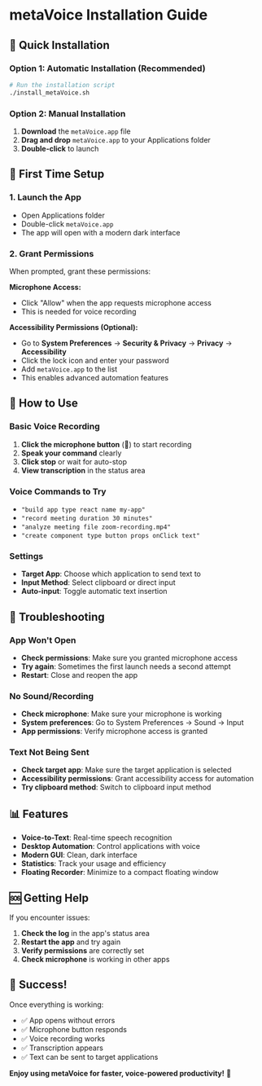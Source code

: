 # metaVoice Installation Guide

## 🚀 Quick Installation

### Option 1: Automatic Installation (Recommended)
```bash
# Run the installation script
./install_metaVoice.sh
```

### Option 2: Manual Installation
1. **Download** the `metaVoice.app` file
2. **Drag and drop** `metaVoice.app` to your Applications folder
3. **Double-click** to launch

## 📱 First Time Setup

### 1. Launch the App
- Open Applications folder
- Double-click `metaVoice.app`
- The app will open with a modern dark interface

### 2. Grant Permissions
When prompted, grant these permissions:

**Microphone Access:**
- Click "Allow" when the app requests microphone access
- This is needed for voice recording

**Accessibility Permissions (Optional):**
- Go to **System Preferences** → **Security & Privacy** → **Privacy** → **Accessibility**
- Click the lock icon and enter your password
- Add `metaVoice.app` to the list
- This enables advanced automation features

## 🎤 How to Use

### Basic Voice Recording
1. **Click the microphone button** (🎤) to start recording
2. **Speak your command** clearly
3. **Click stop** or wait for auto-stop
4. **View transcription** in the status area

### Voice Commands to Try
- `"build app type react name my-app"`
- `"record meeting duration 30 minutes"`
- `"analyze meeting file zoom-recording.mp4"`
- `"create component type button props onClick text"`

### Settings
- **Target App**: Choose which application to send text to
- **Input Method**: Select clipboard or direct input
- **Auto-input**: Toggle automatic text insertion

## 🔧 Troubleshooting

### App Won't Open
- **Check permissions**: Make sure you granted microphone access
- **Try again**: Sometimes the first launch needs a second attempt
- **Restart**: Close and reopen the app

### No Sound/Recording
- **Check microphone**: Make sure your microphone is working
- **System preferences**: Go to System Preferences → Sound → Input
- **App permissions**: Verify microphone access is granted

### Text Not Being Sent
- **Check target app**: Make sure the target application is selected
- **Accessibility permissions**: Grant accessibility access for automation
- **Try clipboard method**: Switch to clipboard input method

## 📊 Features

- **Voice-to-Text**: Real-time speech recognition
- **Desktop Automation**: Control applications with voice
- **Modern GUI**: Clean, dark interface
- **Statistics**: Track your usage and efficiency
- **Floating Recorder**: Minimize to a compact floating window

## 🆘 Getting Help

If you encounter issues:
1. **Check the log** in the app's status area
2. **Restart the app** and try again
3. **Verify permissions** are correctly set
4. **Check microphone** is working in other apps

## 🎉 Success!

Once everything is working:
- ✅ App opens without errors
- ✅ Microphone button responds
- ✅ Voice recording works
- ✅ Transcription appears
- ✅ Text can be sent to target applications

**Enjoy using metaVoice for faster, voice-powered productivity!** 🚀 